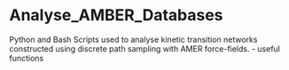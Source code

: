 # Analyse_AMBER_Databases
Python and Bash Scripts used to analyse kinetic transition networks constructed using discrete path sampling with AMER force-fields. - useful functions
